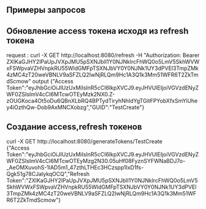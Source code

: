 ## Примеры запросов

## Обновление access токена исходя из refresh токена
request : curl -X GET http://localhost:8080/refresh -H "Authorization: Bearer ZXlKaGJHY2lPaUpJVXpJMU5pSXNJblI1Y0NJNklrcFhWQ0o5LmV5SkhWVWxFSWpvaVZHVnpkRU55WldGMFpTSXNJbVY0Y0NJNk1UY3dPVEl3TmpZMk4zMC4zT20weVBNLV9aSFZLQ2IwNjRLQm9Hc1A3Q1k3Mm51WFR6T2ZkTmdScmow"
output {"Access Token":"eyJhbGciOiJIUzUxMiIsInR5cCI6IkpXVCJ9.eyJHVUlEIjoiVGVzdENyZWF0ZSIsImV4cCI6MTcwOTEyMzk2NX0.Z-zOUGKoca4Ot5oDu6QBnXLbRQ4BPTydTiryhNhIdYgTGitFPYobXfxSmYiUhey4iOzthQw-Dob9AxMNCXobzg","GUID":"TestCreate"}


## Создание access,refresh токенов
curl -X GET http://localhost:8080/generateTokens/TestCreate      
{"Access Token":"eyJhbGciOiJIUzUxMiIsInR5cCI6IkpXVCJ9.eyJHVUlEIjoiVGVzdENyZWF0ZSIsImV4cCI6MTcwOTEyMzg2N30.05uHf08FyznSYFWNaBDJ7o-_AeOMXuvohS-1lAD5m1_47zthLTHEc3HCzspp1IxD1fs-Qgk51g78CJalykqOCQ","Refresh Token":"ZXlKaGJHY2lPaUpJVXpJMU5pSXNJblI1Y0NJNklrcFhWQ0o5LmV5SkhWVWxFSWpvaVZHVnpkRU55WldGMFpTSXNJbVY0Y0NJNk1UY3dPVEl3TmpZMk4zMC4zT20weVBNLV9aSFZLQ2IwNjRLQm9Hc1A3Q1k3Mm51WFR6T2ZkTmdScmow"}
